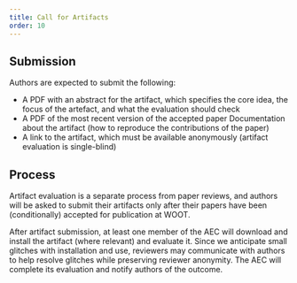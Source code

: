 ```yaml
---
title: Call for Artifacts
order: 10
---
```


## Submission
Authors are expected to submit the following:

* A PDF with an abstract for the artifact, which specifies the core idea, the focus of the artefact, and what the evaluation should check
* A PDF of the most recent version of the accepted paper
Documentation about the artifact (how to reproduce the contributions of the paper)
* A link to the artifact, which must be available anonymously (artifact evaluation is single-blind)


## Process

Artifact evaluation is a separate process from paper reviews, and authors will be asked to submit their artifacts only after their papers have been (conditionally) accepted for publication at WOOT.

After artifact submission, at least one member of the AEC will download and install the artifact (where relevant) and evaluate it. Since we anticipate small glitches with installation and use, reviewers may communicate with authors to help resolve glitches while preserving reviewer anonymity. The AEC will complete its evaluation and notify authors of the outcome.
